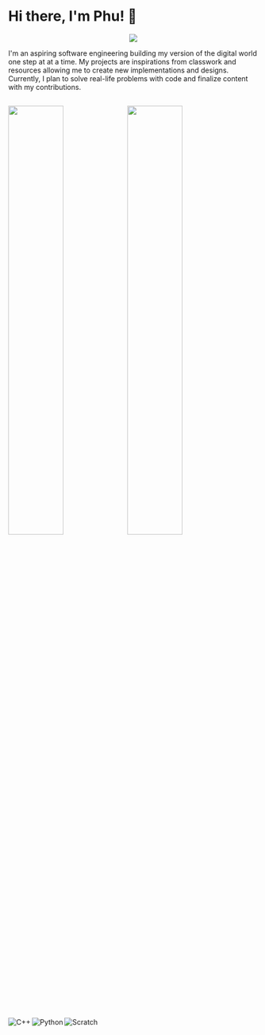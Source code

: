 # Hi there, I'm Phu! 👋

<p align="center">
  <img src="https://media.giphy.com/media/KivptwEBOW8hnADEFF/giphy.gif">
</p>

I'm an aspiring software engineering building my version of the digital world one step at at a time. My projects are inspirations from classwork and resources allowing me to create new implementations and designs. Currently, I plan to solve real-life problems with code and finalize content with my contributions.

##

<img align="left" width="47%" src="https://github-readme-stats.vercel.app/api?username=PML75&show_icons=true&theme=dracula"/>
<img align="left" width="47%" src="https://github-readme-stats.vercel.app/api/top-langs/?username=PML75&layout=compact"/>
<img align="left" alt ="C++" src="https://img.shields.io/badge/C%2B%2B-00599C?style=for-the-badge&logo=c%2B%2B&logoColor=white"/>
<img align="left" alt ="Python" src="https://img.shields.io/badge/Python-FFD43B?style=for-the-badge&logo=python&logoColor=blue"/>
<img align="left" alt ="Scratch" src="https://img.shields.io/badge/Scratch-4D97FF?style=for-the-badge&logo=Scratch&logoColor=white"/>
